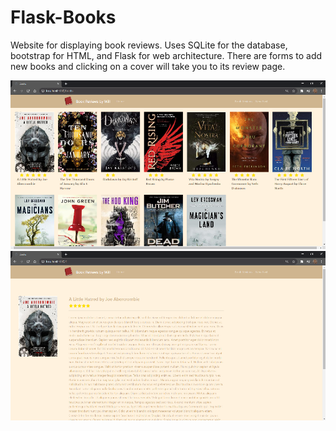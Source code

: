 # Flask-Books
Website for displaying book reviews. Uses SQLite for the database, bootstrap for HTML, and Flask for web architecture. There are forms to add new books and clicking on a cover will take you to its review page.

<img src='example_image1.png'>
<img src='example_image2.png'>
